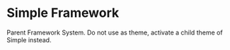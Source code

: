 Simple Framework
================

Parent Framework System. Do not use as theme, activate a child theme of Simple instead.